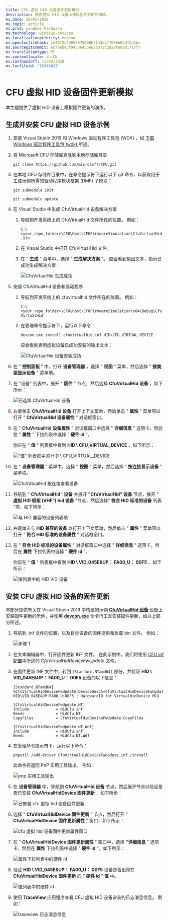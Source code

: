 ```yaml
---
title: CFU 虚拟 HID 设备固件更新模拟
description: 提供虚拟 HID 设备上模拟固件更新的演练。
ms.date: 10/01/2020
ms.topic: article
ms.prod: windows-hardware
ms.technology: windows-devices
ms.localizationpriority: medium
ms.openlocfilehash: 1e48f2c4d9589786086f143e3f7696b8b3fba1bc
ms.sourcegitcommit: ec7bebe3f94536455e62b372c2a28fe69d1717f7
ms.translationtype: MT
ms.contentlocale: zh-CN
ms.lasthandoff: 11/04/2020
ms.locfileid: "93349623"
---
```

# <a name="cfu-virtual-hid-device-firmware-update-simulation"></a>CFU 虚拟 HID 设备固件更新模拟

本主题提供了虚拟 HID 设备上模拟固件更新的演练。

## <a name="build-and-install-the-cfu-virtual-hid-device-sample"></a>生成并安装 CFU 虚拟 HID 设备示例

1. 安装 Visual Studio 2019 和 Windows 驱动程序工具包 (WDK) ，如 [下载 Windows 驱动程序工具包 (wdk) ](../download-the-wdk.md)所述。

1. 将 Microsoft CFU 存储库克隆到本地存储库目录

    `git clone https://github.com/microsoft/CFU.git`

1. 在本地 CFU 存储库目录中，在命令提示符下运行以下 git 命令，以获取用于生成示例所需的驱动程序模块框架 (DMF) 子模块：

    `git submodule init`

    `git submodule update`

1. 在 Visual Studio 中生成 CfuVirtualHid 设备解决方案

    1. 导航到开发系统上的 CfuVirtualHid 文件所在的位置。 例如：

        `C:\<your_repo_folder>\CFU\Host\CFUFirmwareSimulation\CfuVirtualHid.sln`

    1. 在 Visual Studio 中打开 CfuVirtualHid 文件。

    1. 在 " **生成** " 菜单中，选择 " **生成解决方案** "。 应会看到输出文本，指示已成功生成解决方案：

        ![CfuVirtualHid 生成成功](images/cfuvirtualhid-build-succeeded.png)

1. 安装 CfuVirtualHid 设备和驱动程序

    1. 导航到开发系统上的 cfuvirtualhid 文件所在的位置。 例如：

        `C:\<your_repo_folder>\CFU\Host\CFUFirmwareSimulation\x64\Debug\CfuVirtualHid`

    1. 在管理命令提示符下，运行以下命令：

        ```console
        devcon.exe install cfuvirtualhid.inf HID\CFU_VIRTUAL_DEVICE
        ```

        应会看到表明虚拟设备已成功安装的输出文本：

        ![CfuVirtualHid 设备安装成功](images/cfuvirtualhid-device-install-succeeded.png)

1. 在 " **控制面板** " 中，打开 **设备管理器** ，选择 " **视图** " 菜单，然后选择 " **按类型显示设备** " 菜单项。

1. 在 "设备" 列表中，展开 " **固件** " 节点，然后选择 **CfuVirtualHid 设备** ，如下所示：

     ![已选择 CfuVirtualHid 设备](images/cfuvirtualhid-device-selected.png)

1. 右键单击 **CfuVirtualHid 设备** 打开上下文菜单，然后单击 " **属性** " 菜单项以打开 " **CfuVirtualHid 设备属性** " 对话框窗口。

1. 在 " **CfuVirtualHid 设备属性** " 对话框窗口中选择 " **详细信息** " 选项卡，然后在 " **属性** " 下拉列表中选择 " **硬件 id** "。

    你应在 " **值** " 列表框中看到 **HID \ CFU_VIRTUAL_DEVICE** ，如下所示：

    !["值" 列表框中的 HID \ CFU_VIRTUAL_DEVICE](images/cfuvirtualhid-device-selected.png)

1. 在 " **设备管理器** " 菜单中，选择 " **视图** " 菜单，然后选择 " **按连接显示设备** " 菜单项。

    ![CfuVirtualHid 按连接查看设备](images/cfuvirtualhid-view-devices-by-connection.png)

1. 导航到 " **CfuVirtualHid" 设备** 并展开 **"CfuVirtualHid" 设备** 节点，展开 " **虚拟 HID 框架 (VHF") hid 设备** "节点，然后选择" **符合 HID 标准的设备** 列表 "项，如下所示：

    ![与 HID 兼容的设备列表项](images/hid-compliant-device-list-item.png)

1. 右键单击与 **HID 兼容的设备** 以打开上下文菜单，然后单击 " **属性** " 菜单项以打开 " **符合 HID 标准的设备属性** " 对话框窗口。

1. 在 " **符合 HID 标准的设备属性** " 对话框窗口中选择 " **详细信息** " 选项卡，然后在 **属性** 下拉列表中选择 " **硬件 id** "。

    你应在 " **值** " 列表框中看到 **HID \ VID_045E&UP： FA00_U： 00F5** ，如下所示：

    ![值列表中的 HID VID 设备](images/hid-vid-045e-up-fa00-u-00f5-device-list-item.png)

## <a name="install-a-firmware-update-for-the-cfu-virtual-hid-device"></a>安装 CFU 虚拟 HID 设备的固件更新

本部分提供有关在 Visual Studio 2019 中构建的示例 [**CfuVirtualHid 设备**](https://github.com/microsoft/CFU/tree/master/Host/CFUFirmwareSimulation) 设备上安装固件更新的示例，并使用 [**devcon.exe**](../devtest/devcon.md) 命令行工具安装固件更新，如以上部分所述。

1. 导航到 .inf 文件的位置，以及目标设备的固件提供和负载 bin 文件。 例如：

    ![步骤 1](images/install-cfu-virtual-device-firmware-update-1.png)

1. 在文本编辑器中，打开固件更新 INF 文件。 在此示例中，我们将使用 [CFU inf 配置](cfu-inf-configuration.md)中所述的 *CfuVirtualHidDeviceFwUpdate* 文件。

1. 在固件更新 INF 文件中，转到 `[Standard.NTamd64]` 部分，并验证 **HID \ VID_045E&UP： FA00_U： 00F5** 设备的以下信息：

    ```inf
    [Standard.NTamd64]
    %CfuVirtualHidDeviceFwUpdate.DeviceDesc%=CfuVirtualHidDeviceFwUpdate, HID\VID_045E&UP:FA00_U:00F5 ; HardwareID for VirtualHidDevice MCU

    [CfuVirtualHidDeviceFwUpdate.NT]
    Include            = HidCfu.inf
    Needs              = HidCfu.NT
    CopyFiles          = CfuVirtualHidDeviceFwUpdate.CopyFiles

    [CfuVirtualHidDeviceFwUpdate.NT.Wdf]
    Include            = HidCfu.inf
    Needs              = HidCfu.NT.Wdf
    ```

1. 在管理命令提示符下，运行以下命令：

    `pnputil /add-driver CfuVirtualHidDeviceFwUpdate.inf /install`

    此命令将返回 PnP 实用工具输出。 例如：

    ![pnp 实用工具输出](images/install-cfu-virtual-device-firmware-update-2.png)

1. 在 **设备管理器** 中，导航到 **CfuVirtualHid 设备** 节点，然后展开节点以验证是否已安装 **CfuVirtualHidDevice 固件更新** ，如下所示：

    ![已安装 cfu 虚拟 hid 设备固件更新](images/install-cfu-virtual-device-firmware-update-3.png)

1. 选择 " **CfuVirtualHidDevice 固件更新** " 节点，然后打开 " **CfuVirtualHidDevice 固件更新属性** " 窗口，如下所示：

    ![cfu 虚拟 hid 设备固件更新属性窗口](images/install-cfu-virtual-device-firmware-update-4.png)

1. 在 " **CfuVirtualHidDevice 固件更新属性** " 窗口中，选择 **"详细信息** " 选项卡，然后在 **属性** 下拉列表中选择 " **硬件 id** "，如下所示：

    ![属性下拉列表中的硬件 id](images/install-cfu-virtual-device-firmware-update-5.png)

1. 验证 **HID \ VID_045E&UP： FA00_U： 00F5** 设备是否出现在 **CfuVirtualHidDevice 固件更新** 的 " **硬件 id** " **值** 中。

    ![值列表中的硬件 id](images/install-cfu-virtual-device-firmware-update-6.png)

1. 使用 **TraceView** 应用程序查看 CFU 虚拟 HID 设备安装的日志消息信息。 例如：

    ![traceview 日志消息信息](images/install-cfu-virtual-device-firmware-update-7.png)